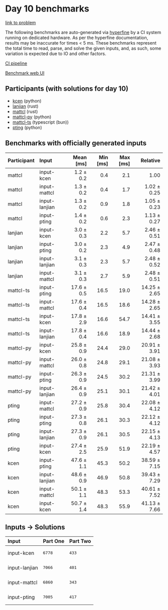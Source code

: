 # Day 10 benchmarks

[link to problem](https://adventofcode.com/2023/day/10)

The following benchmarks are auto-generated via
[hyperfine](https://github.com/sharkdp/hyperfine) by a CI system running on
dedicated hardware. As per the hyperfine documentation, results may be
inaccurate for times < 5 ms. These benchmarks represent the total time to read,
parse, and solve the given inputs, and, as such, some variation is expected due
to IO and other factors.

[CI pipeline](http://ci.papercode.net:8080/teams/main/pipelines/aoc2023)

[Benchmark web UI](https://aoc.ancalagon.black)


## Participants (with solutions for day 10)

- [kcen](https://github.com/kcen/aoc2023) (python)
- [lanjian](https://github.com/lanjian/aoc-2023) (rust)
- [mattcl](https://github.com/mattcl/aoc2023) (rust)
- [mattcl-py](https://github.com/mattcl/aoc2023-py) (python)
- [mattcl-ts](https://github.com/mattcl/aoc2023-js) (typescript (bun))
- [pting](https://github.com/pting/aoc2023) (python)


## Benchmarks with officially generated inputs

| Participant | Input | Mean [ms] | Min [ms] | Max [ms] | Relative |
|:---|:---|---:|---:|---:|---:|
| mattcl | input-kcen | 1.2 ± 0.2 | 0.4 | 2.1 | 1.00 |
| mattcl | input-mattcl | 1.3 ± 0.2 | 0.4 | 1.7 | 1.02 ± 0.25 |
| mattcl | input-lanjian | 1.3 ± 0.2 | 0.9 | 1.8 | 1.05 ± 0.23 |
| mattcl | input-pting | 1.4 ± 0.2 | 0.6 | 2.3 | 1.13 ± 0.27 |
| lanjian | input-kcen | 3.0 ± 0.3 | 2.2 | 5.7 | 2.46 ± 0.51 |
| lanjian | input-pting | 3.0 ± 0.2 | 2.3 | 4.9 | 2.47 ± 0.48 |
| lanjian | input-lanjian | 3.1 ± 0.3 | 2.3 | 5.7 | 2.48 ± 0.52 |
| lanjian | input-mattcl | 3.1 ± 0.3 | 2.7 | 5.9 | 2.48 ± 0.51 |
| mattcl-ts | input-pting | 17.6 ± 0.5 | 16.5 | 19.0 | 14.25 ± 2.65 |
| mattcl-ts | input-mattcl | 17.6 ± 0.4 | 16.5 | 18.6 | 14.28 ± 2.65 |
| mattcl-ts | input-kcen | 17.8 ± 2.9 | 16.6 | 54.7 | 14.41 ± 3.55 |
| mattcl-ts | input-lanjian | 17.8 ± 0.4 | 16.6 | 18.9 | 14.44 ± 2.68 |
| mattcl-py | input-kcen | 25.8 ± 0.9 | 24.4 | 29.0 | 20.91 ± 3.91 |
| mattcl-py | input-mattcl | 26.0 ± 0.8 | 24.8 | 29.1 | 21.08 ± 3.93 |
| mattcl-py | input-pting | 26.3 ± 0.9 | 24.5 | 30.2 | 21.31 ± 3.99 |
| mattcl-py | input-lanjian | 26.4 ± 0.9 | 25.1 | 30.1 | 21.42 ± 4.01 |
| pting | input-mattcl | 27.2 ± 0.9 | 25.8 | 30.4 | 22.08 ± 4.12 |
| pting | input-pting | 27.3 ± 0.8 | 26.1 | 30.3 | 22.12 ± 4.12 |
| pting | input-lanjian | 27.3 ± 0.9 | 26.1 | 30.5 | 22.15 ± 4.13 |
| pting | input-kcen | 27.4 ± 2.5 | 25.9 | 51.9 | 22.19 ± 4.57 |
| kcen | input-pting | 47.6 ± 1.1 | 45.3 | 50.2 | 38.59 ± 7.15 |
| kcen | input-lanjian | 48.6 ± 0.9 | 46.9 | 50.8 | 39.43 ± 7.29 |
| kcen | input-mattcl | 50.1 ± 1.1 | 48.3 | 53.3 | 40.61 ± 7.52 |
| kcen | input-kcen | 50.7 ± 1.4 | 48.3 | 55.9 | 41.13 ± 7.66 |


## Inputs -> Solutions

| Input | Part One | Part Two |
|:---|:---|:---|
|input-kcen|<pre>6778</pre>|<pre>433</pre>|
|input-lanjian|<pre>7066</pre>|<pre>401</pre>|
|input-mattcl|<pre>6860</pre>|<pre>343</pre>|
|input-pting|<pre>7005</pre>|<pre>417</pre>|